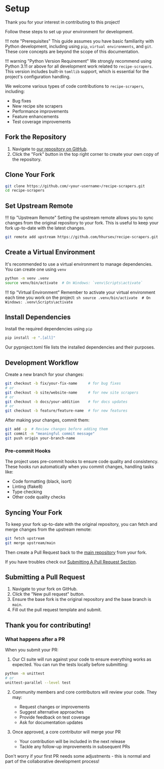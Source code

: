 # Setup

Thank you for your interest in contributing to this project!

Follow these steps to set up your environment for development.

!!! note "Prerequisites"
    This guide assumes you have basic familiarity with Python development, including using `pip`,
    `virtual environments`, and `git`. These core concepts are beyond the scope of this documentation.


!!! warning "Python Version Requirement"
    We strongly recommend using Python 3.11 or above for all development work related to `recipe-scrapers`.
    This version includes built-in `tomllib` support, which is essential for the project's configuration handling.


We welcome various types of code contributions to `recipe-scrapers`, including:

- Bug fixes
- New recipe site scrapers
- Performance improvements
- Feature enhancements
- Test coverage improvements


## Fork the Repository

1. Navigate to [our repository on GitHub](https://github.com/hhursev/recipe-scrapers).
2. Click the "Fork" button in the top right corner to create your own copy of the repository.


## Clone Your Fork

```sh
git clone https://github.com/<your-username>/recipe-scrapers.git
cd recipe-scrapers
```

## Set Upstream Remote

!!! tip "Upstream Remote"
    Setting the upstream remote allows you to sync changes from the original repository to your fork.
    This is useful to keep your fork up-to-date with the latest changes.

```sh
git remote add upstream https://github.com/hhursev/recipe-scrapers.git
```


## Create a Virtual Environment

It's recommended to use a virtual environment to manage dependencies. You can create one using `venv`

```sh
python -m venv .venv
source venv/bin/activate  # On Windows: `venv\Scripts\activate`
```

!!! tip "Virtual Environment"
    Remember to activate your virtual environment each time you work on the project:
    ```sh
    source .venv/bin/activate  # On Windows: .venv\Scripts\activate
    ```

## Install Dependencies

Install the required dependencies using `pip`

```sh
pip install -e ".[all]"
```

Our pyproject.toml file lists the installed dependencies and their purposes.


## Development Workflow

Create a new branch for your changes:
```sh
git checkout -b fix/your-fix-name     # for bug fixes
# or
git checkout -b site/website-name     # for new site scrapers
# or
git checkout -b docs/your-addition    # for docs updates
# or
git checkout -b feature/feature-name  # for new features
```

After making your changes, commit them:

```sh
git add -p  # Review changes before adding them
git commit -m "meaningful commit message"
git push origin your-branch-name
```

### Pre-commit Hooks

The project uses pre-commit hooks to ensure code quality and consistency. These hooks run
automatically when you commit changes, handling tasks like:

- Code formatting (black, isort)
- Linting (flake8)
- Type checking
- Other code quality checks


## Syncing Your Fork

To keep your fork up-to-date with the original repository, you can fetch and merge changes from the upstream remote:

```sh
git fetch upstream
git merge upstream/main
```

Then create a Pull Request back to the [main repository](https://github.com/hhursev/recipe-scrapers) from your fork.


If you have troubles check out [Submitting A  Pull Request Section](#submitting-a-pull-request).


## Submitting a Pull Request

1. Navigate to your fork on GitHub.
2. Click the "New pull request" button.
3. Ensure the base fork is the original repository and the base branch is `main`.
4. Fill out the pull request template and submit.


## Thank you for contributing!

### What happens after a PR

When you submit your PR:

1. Our CI suite will run against your code to ensure everything works as expected. You can run the tests locally before submitting:
```sh
python -m unittest
# or
unittest-parallel --level test
```

2. Community members and core contributors will review your code. They may:
    - Request changes or improvements
    - Suggest alternative approaches
    - Provide feedback on test coverage
    - Ask for documentation updates

3. Once approved, a core contributor will merge your PR
    - Your contribution will be included in the next release
    - Tackle any follow-up improvements in subsequent PRs

Don't worry if your first PR needs some adjustments - this is normal and part of the collaborative development process!
